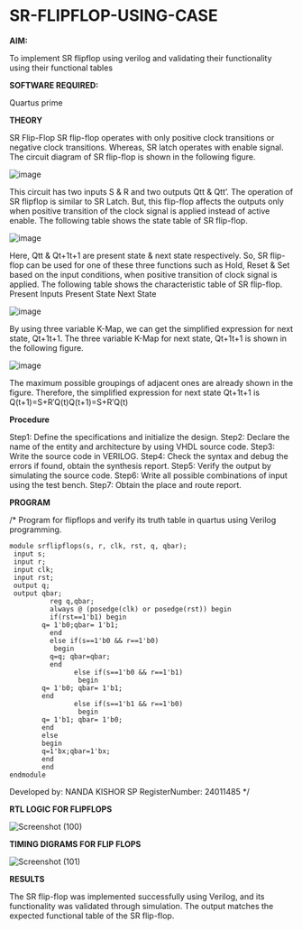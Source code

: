 # SR-FLIPFLOP-USING-CASE

**AIM:**

To implement  SR flipflop using verilog and validating their functionality using their functional tables

**SOFTWARE REQUIRED:**

Quartus prime

**THEORY**

SR Flip-Flop SR flip-flop operates with only positive clock transitions or negative clock transitions. Whereas, SR latch operates with enable signal. The circuit diagram of SR flip-flop is shown in the following figure.

![image](https://github.com/naavaneetha/SR-FLIPFLOP-USING-CASE/assets/154305477/0f710028-ad52-4d3e-9276-8714cf023a25)

 
This circuit has two inputs S & R and two outputs Qtt & Qtt’. The operation of SR flipflop is similar to SR Latch. But, this flip-flop affects the outputs only when positive transition of the clock signal is applied instead of active enable. The following table shows the state table of SR flip-flop.

![image](https://github.com/naavaneetha/SR-FLIPFLOP-USING-CASE/assets/154305477/dabfc4f4-87e3-4cbc-9472-f89ee1b5ed30)

 
Here, Qtt & Qt+1t+1 are present state & next state respectively. So, SR flip-flop can be used for one of these three functions such as Hold, Reset & Set based on the input conditions, when positive transition of clock signal is applied. The following table shows the characteristic table of SR flip-flop. Present Inputs Present State Next State

![image](https://github.com/naavaneetha/SR-FLIPFLOP-USING-CASE/assets/154305477/dd90d16c-aec5-4290-a586-e2346b1e9eb5)

 
By using three variable K-Map, we can get the simplified expression for next state, Qt+1t+1. The three variable K-Map for next state, Qt+1t+1 is shown in the following figure.

![image](https://github.com/naavaneetha/SR-FLIPFLOP-USING-CASE/assets/154305477/473efad6-d70b-4ca7-aeb7-898bbfca319f)

 
The maximum possible groupings of adjacent ones are already shown in the figure. Therefore, the simplified expression for next state Qt+1t+1 is Q(t+1)=S+R′Q(t)Q(t+1)=S+R′Q(t)

**Procedure**

Step1: Define the specifications and initialize the design.
Step2: Declare the name of the entity and architecture by using VHDL source code.
Step3: Write the source code in VERILOG.
Step4: Check the syntax and debug the errors if found, obtain the synthesis report.
Step5: Verify the output by simulating the source code.
Step6: Write all possible combinations of input using the test bench.
Step7: Obtain the place and route report.

**PROGRAM**

/* Program for flipflops and verify its truth table in quartus using Verilog programming. 

```
module srflipflops(s, r, clk, rst, q, qbar);
 input s;
 input r;
 input clk;
 input rst;
 output q;
 output qbar;
		  reg q,qbar;	
		  always @ (posedge(clk) or posedge(rst)) begin
		  if(rst==1'b1) begin
        q= 1'b0;qbar= 1'b1;
		  end
		  else if(s==1'b0 && r==1'b0)
		   begin
		  q=q; qbar=qbar;
		  end
                else if(s==1'b0 && r==1'b1)
                 begin
        q= 1'b0; qbar= 1'b1;
        end
                else if(s==1'b1 && r==1'b0)
                 begin
        q= 1'b1; qbar= 1'b0;
        end
        else
        begin
        q=1'bx;qbar=1'bx;
        end
        end
endmodule

```

Developed by: NANDA KISHOR SP 
RegisterNumber: 24011485
*/

**RTL LOGIC FOR FLIPFLOPS**

![Screenshot (100)](https://github.com/user-attachments/assets/702d1f87-297d-44c3-a71f-5d16ae3f6745)


**TIMING DIGRAMS FOR FLIP FLOPS**

![Screenshot (101)](https://github.com/user-attachments/assets/07d2f5e5-0219-4dcd-8161-a1d112f8717b)


**RESULTS**

The SR flip-flop was implemented successfully using Verilog, and its functionality was validated through simulation. The output matches the expected functional table of the SR flip-flop.
